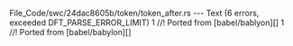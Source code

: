 File_Code/swc/24dac8605b/token/token_after.rs --- Text (6 errors, exceeded DFT_PARSE_ERROR_LIMIT)
1 //! Ported from [babel/bablyon][]                                                                                                                          1 //! Ported from [babel/babylon][]

